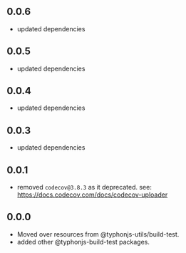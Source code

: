 ## 0.0.6
- updated dependencies

## 0.0.5
- updated dependencies
 
## 0.0.4
- updated dependencies

## 0.0.3
- updated dependencies

## 0.0.1
- removed `codecov@3.8.3` as it deprecated. see: https://docs.codecov.com/docs/codecov-uploader

## 0.0.0
- Moved over resources from @typhonjs-utils/build-test.
- added other @typhonjs-build-test packages.
